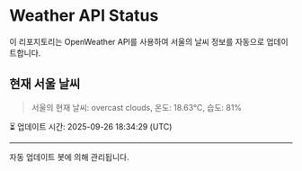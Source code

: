 
# Weather API Status

이 리포지토리는 OpenWeather API를 사용하여 서울의 날씨 정보를 자동으로 업데이트합니다.

## 현재 서울 날씨
> 서울의 현재 날씨: overcast clouds, 온도: 18.63°C, 습도: 81%

⏳ 업데이트 시간: 2025-09-26 18:34:29 (UTC)

---
자동 업데이트 봇에 의해 관리됩니다.
